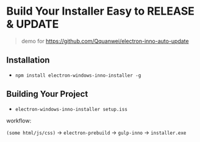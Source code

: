 # Build Your Installer Easy to RELEASE & UPDATE

> demo for https://github.com/Qquanwei/electron-inno-auto-update

## Installation

* `npm install electron-windows-inno-installer -g`

## Building Your Project

* `electron-windows-inno-installer setup.iss`

workflow:

`(some html/js/css)` -> `electron-prebuild`  -> `gulp-inno` -> `installer.exe`

